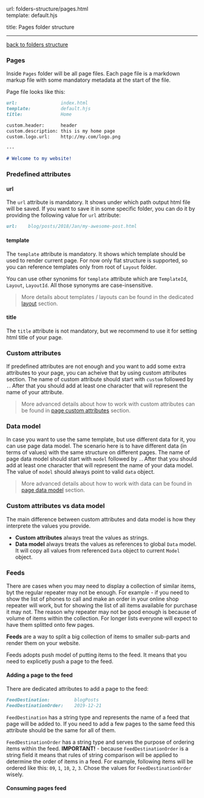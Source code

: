url:        folders-structure/pages.html  
template:   default.hjs

title:      Pages folder structure

---

[back to folders structure](/folders-structure.html)

### Pages

Inside `Pages` folder will be all page files. Each page file is a markdown markup file with some mandatory metadata at the start of the file.

Page file looks like this:

```markdown
url:                index.html  
template:           default.hjs  
title:              Home  

custom.header:      header  
custom.description: this is my home page  
custom.logo.url:    http://my.com/logo.png  

---

# Welcome to my website!
```

### Predefined attributes

#### url

The `url` attribute is mandatory. It shows under which path output html file will be saved. If you want to save it in some specific folder, you can do it by providing the following value for `url` attribute:

```markdown
url:    blog/posts/2018/Jan/my-awesome-post.html
```

#### template

The `template` attribute is mandatory. It shows which template should be used to render current page. For now only flat structure is supported, so you can reference templates only from root of `Layout` folder.

You can use other synonims for `template` attribute which are `TemplateId`, `Layout`, `LayoutId`. All those synonyms are case-insensitive.

> More details about templates / layouts can be found in the dedicated [layout](/folders-structure/layout.html) section.

#### title

The `title` attribute is not mandatory, but we recommend to use it for setting html title of your page.


### Custom attributes

If predefined attributes are not enough and you want to add some extra attributes to your page, you can acheive that by using custom attributes section. The name of custom attribute should start with `custom` followed by `.`. After that you should add at least one character that will represent the name of your attribute.

> More advanced details about how to work with custom attributes can be found in [page custom attributes](/folders-structure/pages/attributes.html) section.


### Data model

In case you want to use the same template, but use different data for it, you can use page data model. The scenario here is to have different data (in terms of values) with the same structure on different pages. The name of page data model should start with `model` followed by `.`. After that you should add at least one character that will represent the name of your data model. The value of `model` should always point to valid `data` object.

> More advanced details about how to work with data can be found in [page data model](/folders-structure/pages/model.html) section.

### Custom attributes vs data model

The main difference between custom attributes and data model is how they interprete the values you provide.
- **Custom attributes** always treat the values as strings.
- **Data model** always treats the values as references to global `Data` model. It will copy all values from referenced `Data` object to current `Model` object.


### Feeds

There are cases when you may need to display a collection of similar items, byt the regular repeater may not be enough. For example - if you need to show the list of phones to call and make an order in your online shop repeater will work, but for showing the list of all items available for purchase it may not. The reason why repeater may not be good enough is because of volume of items within the collection. For longer lists everyone will expect to have them splitted onto few pages.

**Feeds** are a way to split a big collection of items to smaller sub-parts and render them on your website.

Feeds adopts push model of putting items to the feed. It means that you need to explicetly push a page to the feed.

#### Adding a page to the feed

There are dedicated attributes to add a page to the feed:

```markdown
FeedDestination:         blogPosts
FeedDestinationOrder:    2019-12-21
```

`FeedDestination` has a string type and represents the name of a feed that page will be added to. If you need to add a few pages to the same feed this attribute should be the same for all of them.

`FeedDestinationOrder` has a string type and serves the purpose of ordering items within the feed. **IMPORTANT!** - because `FeedDestinationOrder` is a string field it means that rules of string comparison will be applied to determine the order of items in a feed. For example, following items will be ordered like this: `09`, `1`, `10`, `2`, `3`. Chose the values for `FeedDestinationOrder` wisely.


#### Consuming pages feed



